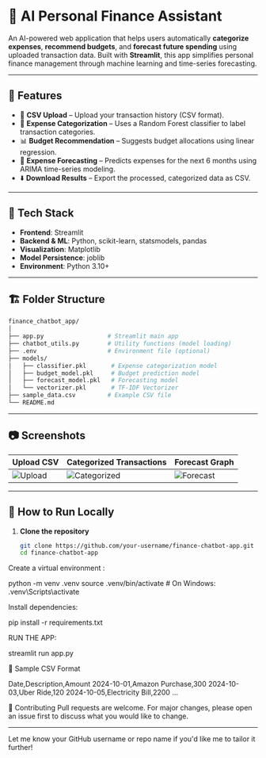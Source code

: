# 💸 AI Personal Finance Assistant

An AI-powered web application that helps users automatically **categorize expenses**, **recommend budgets**, and **forecast future spending** using uploaded transaction data. Built with **Streamlit**, this app simplifies personal finance management through machine learning and time-series forecasting.

---

## 🚀 Features

- 📂 **CSV Upload** – Upload your transaction history (CSV format).
- 🧠 **Expense Categorization** – Uses a Random Forest classifier to label transaction categories.
- 📊 **Budget Recommendation** – Suggests budget allocations using linear regression.
- 🔮 **Expense Forecasting** – Predicts expenses for the next 6 months using ARIMA time-series modeling.
- ⬇️ **Download Results** – Export the processed, categorized data as CSV.

---

## 🧰 Tech Stack

- **Frontend**: Streamlit
- **Backend & ML**: Python, scikit-learn, statsmodels, pandas
- **Visualization**: Matplotlib
- **Model Persistence**: joblib
- **Environment**: Python 3.10+

---

## 🏗️ Folder Structure



```bash
finance_chatbot_app/
│
├── app.py                  # Streamlit main app
├── chatbot_utils.py        # Utility functions (model loading)
├── .env                    # Environment file (optional)
├── models/
│   ├── classifier.pkl       # Expense categorization model
│   ├── budget_model.pkl     # Budget prediction model
│   ├── forecast_model.pkl   # Forecasting model
│   └── vectorizer.pkl       # TF-IDF Vectorizer
├── sample_data.csv         # Example CSV file
└── README.md
```


---

## 📷 Screenshots

| Upload CSV | Categorized Transactions | Forecast Graph |
|------------|--------------------------|----------------|
| ![Upload](screenshots/upload.png) | ![Categorized](screenshots/categories.png) | ![Forecast](screenshots/forecast.png) |

---

## 🧪 How to Run Locally

1. **Clone the repository**
   ```bash
   git clone https://github.com/your-username/finance-chatbot-app.git
   cd finance-chatbot-app


Create a virtual environment :

python -m venv .venv
source .venv/bin/activate  # On Windows: .venv\Scripts\activate

Install dependencies:

pip install -r requirements.txt


RUN THE APP:

streamlit run app.py


📁 Sample CSV Format

Date,Description,Amount
2024-10-01,Amazon Purchase,300
2024-10-03,Uber Ride,120
2024-10-05,Electricity Bill,2200
...


🙌 Contributing
Pull requests are welcome. For major changes, please open an issue first to discuss what you would like to change.

---
Let me know your GitHub username or repo name if you'd like me to tailor it further!

